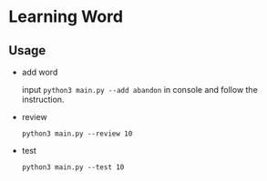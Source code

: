 # Learning Word

## Usage

- add word

  input `python3 main.py --add abandon` in console and follow the instruction.

- review

  `python3 main.py --review 10`

- test

  `python3 main.py --test 10`
